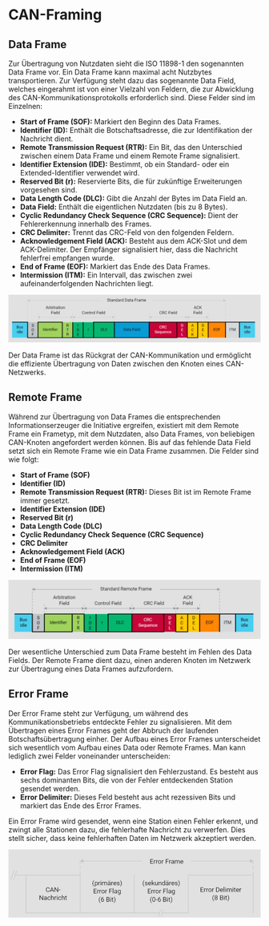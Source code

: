 # CAN-Framing

## Data Frame

Zur Übertragung von Nutzdaten sieht die ISO 11898-1 den sogenannten Data Frame vor. Ein Data Frame kann maximal acht Nutzbytes transportieren. Zur Verfügung steht dazu das sogenannte Data Field, welches eingerahmt ist von einer Vielzahl von Feldern, die zur Abwicklung des CAN-Kommunikationsprotokolls erforderlich sind. Diese Felder sind im Einzelnen:

- **Start of Frame (SOF):** Markiert den Beginn des Data Frames.
- **Identifier (ID):** Enthält die Botschaftsadresse, die zur Identifikation der Nachricht dient.
- **Remote Transmission Request (RTR):** Ein Bit, das den Unterschied zwischen einem Data Frame und einem Remote Frame signalisiert.
- **Identifier Extension (IDE):** Bestimmt, ob ein Standard- oder ein Extended-Identifier verwendet wird.
- **Reserved Bit (r):** Reservierte Bits, die für zukünftige Erweiterungen vorgesehen sind.
- **Data Length Code (DLC):** Gibt die Anzahl der Bytes im Data Field an.
- **Data Field:** Enthält die eigentlichen Nutzdaten (bis zu 8 Bytes).
- **Cyclic Redundancy Check Sequence (CRC Sequence):** Dient der Fehlererkennung innerhalb des Frames.
- **CRC Delimiter:** Trennt das CRC-Feld von den folgenden Feldern.
- **Acknowledgement Field (ACK):** Besteht aus dem ACK-Slot und dem ACK-Delimiter. Der Empfänger signalisiert hier, dass die Nachricht fehlerfrei empfangen wurde.
- **End of Frame (EOF):** Markiert das Ende des Data Frames.
- **Intermission (ITM):** Ein Intervall, das zwischen zwei aufeinanderfolgenden Nachrichten liegt.

![CAN-Knoten](/img/can/1712276187445.png)


Der Data Frame ist das Rückgrat der CAN-Kommunikation und ermöglicht die effiziente Übertragung von Daten zwischen den Knoten eines CAN-Netzwerks.

## Remote Frame

Während zur Übertragung von Data Frames die entsprechenden Informationserzeuger die Initiative ergreifen, existiert mit dem Remote Frame ein Frametyp, mit dem Nutzdaten, also Data Frames, von beliebigen CAN-Knoten angefordert werden können. Bis auf das fehlende Data Field setzt sich ein Remote Frame wie ein Data Frame zusammen. Die Felder sind wie folgt:

- **Start of Frame (SOF)**
- **Identifier (ID)**
- **Remote Transmission Request (RTR):** Dieses Bit ist im Remote Frame immer gesetzt.
- **Identifier Extension (IDE)**
- **Reserved Bit (r)**
- **Data Length Code (DLC)**
- **Cyclic Redundancy Check Sequence (CRC Sequence)**
- **CRC Delimiter**
- **Acknowledgement Field (ACK)**
- **End of Frame (EOF)**
- **Intermission (ITM)**

![CAN-Knoten](/img/can/1712276204782.png)


Der wesentliche Unterschied zum Data Frame besteht im Fehlen des Data Fields. Der Remote Frame dient dazu, einen anderen Knoten im Netzwerk zur Übertragung eines Data Frames aufzufordern.

## Error Frame

Der Error Frame steht zur Verfügung, um während des Kommunikationsbetriebs entdeckte Fehler zu signalisieren. Mit dem Übertragen eines Error Frames geht der Abbruch der laufenden Botschaftsübertragung einher. Der Aufbau eines Error Frames unterscheidet sich wesentlich vom Aufbau eines Data oder Remote Frames. Man kann lediglich zwei Felder voneinander unterscheiden:

- **Error Flag:** Das Error Flag signalisiert den Fehlerzustand. Es besteht aus sechs dominanten Bits, die von der Fehler entdeckenden Station gesendet werden.
- **Error Delimiter:** Dieses Feld besteht aus acht rezessiven Bits und markiert das Ende des Error Frames.

Ein Error Frame wird gesendet, wenn eine Station einen Fehler erkennt, und zwingt alle Stationen dazu, die fehlerhafte Nachricht zu verwerfen. Dies stellt sicher, dass keine fehlerhaften Daten im Netzwerk akzeptiert werden.

![CAN-Knoten](/img/can/1712276232272.png)



